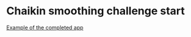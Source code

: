 # Chaikin smoothing challenge start

[Example of the completed app](https://react-svg-chaikin-smoothing-demo.netlify.app/)
